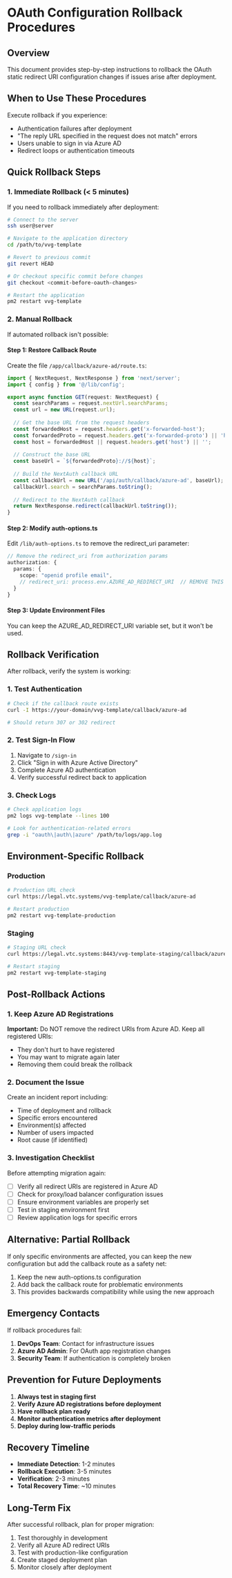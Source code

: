 # OAuth Configuration Rollback Procedures

## Overview

This document provides step-by-step instructions to rollback the OAuth static redirect URI configuration changes if issues arise after deployment.

## When to Use These Procedures

Execute rollback if you experience:
- Authentication failures after deployment
- "The reply URL specified in the request does not match" errors
- Users unable to sign in via Azure AD
- Redirect loops or authentication timeouts

## Quick Rollback Steps

### 1. Immediate Rollback (< 5 minutes)

If you need to rollback immediately after deployment:

```bash
# Connect to the server
ssh user@server

# Navigate to the application directory
cd /path/to/vvg-template

# Revert to previous commit
git revert HEAD

# Or checkout specific commit before changes
git checkout <commit-before-oauth-changes>

# Restart the application
pm2 restart vvg-template
```

### 2. Manual Rollback

If automated rollback isn't possible:

#### Step 1: Restore Callback Route

Create the file `/app/callback/azure-ad/route.ts`:

```typescript
import { NextRequest, NextResponse } from 'next/server';
import { config } from '@/lib/config';

export async function GET(request: NextRequest) {
  const searchParams = request.nextUrl.searchParams;
  const url = new URL(request.url);
  
  // Get the base URL from the request headers
  const forwardedHost = request.headers.get('x-forwarded-host');
  const forwardedProto = request.headers.get('x-forwarded-proto') || 'https';
  const host = forwardedHost || request.headers.get('host') || '';
  
  // Construct the base URL
  const baseUrl = `${forwardedProto}://${host}`;
  
  // Build the NextAuth callback URL
  const callbackUrl = new URL('/api/auth/callback/azure-ad', baseUrl);
  callbackUrl.search = searchParams.toString();
  
  // Redirect to the NextAuth callback
  return NextResponse.redirect(callbackUrl.toString());
}
```

#### Step 2: Modify auth-options.ts

Edit `/lib/auth-options.ts` to remove the redirect_uri parameter:

```typescript
// Remove the redirect_uri from authorization params
authorization: {
  params: {
    scope: "openid profile email",
    // redirect_uri: process.env.AZURE_AD_REDIRECT_URI  // REMOVE THIS LINE
  }
}
```

#### Step 3: Update Environment Files

You can keep the AZURE_AD_REDIRECT_URI variable set, but it won't be used.

## Rollback Verification

After rollback, verify the system is working:

### 1. Test Authentication

```bash
# Check if the callback route exists
curl -I https://your-domain/vvg-template/callback/azure-ad

# Should return 307 or 302 redirect
```

### 2. Test Sign-In Flow

1. Navigate to `/sign-in`
2. Click "Sign in with Azure Active Directory"
3. Complete Azure AD authentication
4. Verify successful redirect back to application

### 3. Check Logs

```bash
# Check application logs
pm2 logs vvg-template --lines 100

# Look for authentication-related errors
grep -i "oauth\|auth\|azure" /path/to/logs/app.log
```

## Environment-Specific Rollback

### Production
```bash
# Production URL check
curl https://legal.vtc.systems/vvg-template/callback/azure-ad

# Restart production
pm2 restart vvg-template-production
```

### Staging
```bash
# Staging URL check
curl https://legal.vtc.systems:8443/vvg-template-staging/callback/azure-ad

# Restart staging
pm2 restart vvg-template-staging
```

## Post-Rollback Actions

### 1. Keep Azure AD Registrations

**Important:** Do NOT remove the redirect URIs from Azure AD. Keep all registered URIs:
- They don't hurt to have registered
- You may want to migrate again later
- Removing them could break the rollback

### 2. Document the Issue

Create an incident report including:
- Time of deployment and rollback
- Specific errors encountered
- Environment(s) affected
- Number of users impacted
- Root cause (if identified)

### 3. Investigation Checklist

Before attempting migration again:
- [ ] Verify all redirect URIs are registered in Azure AD
- [ ] Check for proxy/load balancer configuration issues
- [ ] Ensure environment variables are properly set
- [ ] Test in staging environment first
- [ ] Review application logs for specific errors

## Alternative: Partial Rollback

If only specific environments are affected, you can keep the new configuration but add the callback route as a safety net:

1. Keep the new auth-options.ts configuration
2. Add back the callback route for problematic environments
3. This provides backwards compatibility while using the new approach

## Emergency Contacts

If rollback procedures fail:

1. **DevOps Team**: Contact for infrastructure issues
2. **Azure AD Admin**: For OAuth app registration changes
3. **Security Team**: If authentication is completely broken

## Prevention for Future Deployments

1. **Always test in staging first**
2. **Verify Azure AD registrations before deployment**
3. **Have rollback plan ready**
4. **Monitor authentication metrics after deployment**
5. **Deploy during low-traffic periods**

## Recovery Timeline

- **Immediate Detection**: 1-2 minutes
- **Rollback Execution**: 3-5 minutes
- **Verification**: 2-3 minutes
- **Total Recovery Time**: ~10 minutes

## Long-Term Fix

After successful rollback, plan for proper migration:

1. Test thoroughly in development
2. Verify all Azure AD redirect URIs
3. Test with production-like configuration
4. Create staged deployment plan
5. Monitor closely after deployment